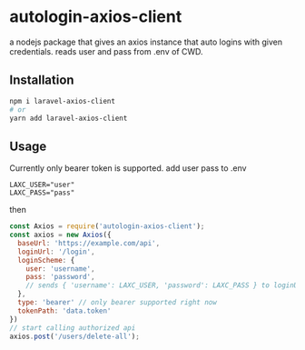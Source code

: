 # autologin-axios-client

a nodejs package that gives an axios instance that auto logins with given credentials. reads user and pass from .env of CWD.

## Installation

```bash
npm i laravel-axios-client
# or
yarn add laravel-axios-client
```

## Usage

Currently only bearer token is supported.
add user pass to .env

```env
LAXC_USER="user"
LAXC_PASS="pass"
```

then

```js
const Axios = require('autologin-axios-client');
const axios = new Axios({
  baseUrl: 'https://example.com/api',
  loginUrl: '/login',
  loginScheme: {
    user: 'username',
    pass: 'password',
    // sends { 'username': LAXC_USER, 'password': LAXC_PASS } to loginUrl
  },
  type: 'bearer' // only bearer supported right now
  tokenPath: 'data.token'
})
// start calling authorized api
axios.post('/users/delete-all');
```
